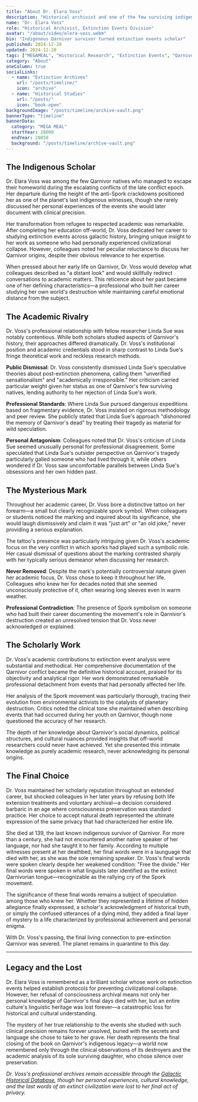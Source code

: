 ```yaml
---
title: "About Dr. Elara Voss"
description: "Historical archivist and one of the few surviving indigenous inhabitants of Qarnivor, whose academic work on extinction events may hide deeper personal connections to the tragedies she studied."
name: "Dr. Elara Voss"
role: "Historical Archivist, Extinction Events Division"
avatar: "/about/video/elera-voss.webm"
bio: "Indigenous Qarnivor survivor turned extinction events scholar"
published: 2024-12-20
updated: 2024-12-20
tags: ["MEGAMEAL", "Historical Research", "Extinction Events", "Qarnivor", "Academic", "Indigenous Survivor"]
category: "About"
oneColumn: true
socialLinks:
  - name: "Extinction Archives"
    url: "/posts/timeline/"
    icon: "archive"
  - name: "Historical Studies"
    url: "/posts/"
    icon: "book-open"
backgroundImage: "/posts/timeline/archive-vault.png"
bannerType: "timeline"
bannerData:
  category: "MEGA MEAL"
  startYear: 28000
  endYear: 28050
  background: "/posts/timeline/archive-vault.png"
---
```



## The Indigenous Scholar

Dr. Elara Voss was among the few Qarnivor natives who managed to escape their homeworld during the escalating conflicts of the late conflict epoch. Her departure during the height of the anti-Spork crackdowns positioned her as one of the planet's last indigenous witnesses, though she rarely discussed her personal experiences of the events she would later document with clinical precision.

Her transformation from refugee to respected academic was remarkable. After completing her education off-world, Dr. Voss dedicated her career to studying extinction events across galactic history, bringing unique insight to her work as someone who had personally experienced civilizational collapse. However, colleagues noted her peculiar reluctance to discuss her Qarnivor origins, despite their obvious relevance to her expertise.

When pressed about her early life on Qarnivor, Dr. Voss would develop what colleagues described as "a distant look" and would skillfully redirect conversations to academic matters. This reticence about her past became one of her defining characteristics—a professional who built her career studying her own world's destruction while maintaining careful emotional distance from the subject.

## The Academic Rivalry

Dr. Voss's professional relationship with fellow researcher Linda Sue was notably contentious. While both scholars studied aspects of Qarnivor's history, their approaches differed dramatically. Dr. Voss's institutional position and academic credentials stood in sharp contrast to Linda Sue's fringe theoretical work and reckless research methods.

**Public Dismissal**: Dr. Voss consistently dismissed Linda Sue's speculative theories about post-extinction phenomena, calling them "unverified sensationalism" and "academically irresponsible." Her criticism carried particular weight given her status as one of Qarnivor's few surviving natives, lending authority to her rejection of Linda Sue's work.

**Professional Standards**: Where Linda Sue pursued dangerous expeditions based on fragmentary evidence, Dr. Voss insisted on rigorous methodology and peer review. She publicly stated that Linda Sue's approach "dishonored the memory of Qarnivor's dead" by treating their tragedy as material for wild speculation.

**Personal Antagonism**: Colleagues noted that Dr. Voss's criticism of Linda Sue seemed unusually personal for professional disagreement. Some speculated that Linda Sue's outsider perspective on Qarnivor's tragedy particularly galled someone who had lived through it, while others wondered if Dr. Voss saw uncomfortable parallels between Linda Sue's obsessions and her own hidden past.

## The Mysterious Mark

Throughout her academic career, Dr. Voss bore a distinctive tattoo on her forearm—a small but clearly recognizable spork symbol. When colleagues or students noticed the marking and inquired about its significance, she would laugh dismissively and claim it was "just art" or "an old joke," never providing a serious explanation.

The tattoo's presence was particularly intriguing given Dr. Voss's academic focus on the very conflict in which sporks had played such a symbolic role. Her casual dismissal of questions about the marking contrasted sharply with her typically serious demeanor when discussing her research.

**Never Removed**: Despite the mark's potentially controversial nature given her academic focus, Dr. Voss chose to keep it throughout her life. Colleagues who knew her for decades noted that she seemed unconsciously protective of it, often wearing long sleeves even in warm weather.

**Professional Contradiction**: The presence of Spork symbolism on someone who had built their career documenting the movement's role in Qarnivor's destruction created an unresolved tension that Dr. Voss never acknowledged or explained.

## The Scholarly Work

Dr. Voss's academic contributions to extinction event analysis were substantial and methodical. Her comprehensive documentation of the Qarnivor conflict became the definitive historical account, praised for its objectivity and analytical rigor. Her work demonstrated remarkable professional detachment from events that had personally affected her life.

Her analysis of the Spork movement was particularly thorough, tracing their evolution from environmental activists to the catalysts of planetary destruction. Critics noted the clinical tone she maintained when describing events that had occurred during her youth on Qarnivor, though none questioned the accuracy of her research.

The depth of her knowledge about Qarnivor's social dynamics, political structures, and cultural nuances provided insights that off-world researchers could never have achieved. Yet she presented this intimate knowledge as purely academic research, never acknowledging its personal origins.

## The Final Choice

Dr. Voss maintained her scholarly reputation throughout an extended career, but shocked colleagues in her later years by refusing both life extension treatments and voluntary archival—a decision considered barbaric in an age where consciousness preservation was standard practice. Her choice to accept natural death represented the ultimate expression of the same privacy that had characterized her entire life.

She died at 139, the last known indigenous survivor of Qarnivor. For more than a century, she had not encountered another native speaker of her language, nor had she taught it to her family. According to multiple witnesses present at her deathbed, her final words were in a launguage that died with her, as she was the sole remaining speaker. Dr. Voss's final words were spoken clearly despite her weakened condition: "Free the divide." Her final words were spoken in what linguists later identified as the extinct Qarnivorian tongue—recognizable as the rallying cry of the Spork movement.

The significance of these final words remains a subject of speculation among those who knew her. Whether they represented a lifetime of hidden allegiance finally expressed, a scholar's acknowledgment of historical truth, or simply the confused utterances of a dying mind, they added a final layer of mystery to a life characterized by professional achievement and personal enigma.

With Dr. Voss's passing, the final living connection to pre-extinction Qarnivor was severed. The planet remains in quarantine to this day.

---

## Legacy and the Lost

Dr. Elara Voss is remembered as a brilliant scholar whose work on extinction events helped establish protocols for preventing civilizational collapse. However, her refusal of consciousness archival means not only her personal knowledge of Qarnivor's final days died with her, but an entire culture's linguistic heritage was lost forever—a catastrophic loss for historical and cultural understanding.

The mystery of her true relationship to the events she studied with such clinical precision remains forever unsolved, buried with the secrets and language she chose to take to her grave. Her death represents the final closing of the book on Qarnivor's indigenous legacy—a world now remembered only through the clinical observations of its destroyers and the academic analysis of its sole surviving daughter, who chose silence over preservation.

*Dr. Voss's professional archives remain accessible through the [Galactic Historical Database](/posts/timeline/spork-uprising/), though her personal experiences, cultural knowledge, and the last words of an extinct civilization were lost to her final act of privacy.*